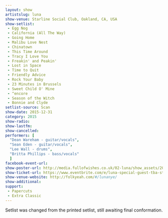 ```yaml
---
layout: show
artistslug: luna
show-venue: Starline Social Club, Oakland, CA, USA
show-setlist:
 - Egg Nog
 - California (All The Way)
 - Going Home
 - Malibu Love Nest
 - Chinatown
 - This Time Around
 - Tracy I Love You
 - Freakin' and Peakin'
 - Lost in Space
 - Time to Quit
 - Friendly Advice
 - Rock Your Baby
 - 23 Minutes in Brussels
 - Sweet Child O' Mine
 - ^encore
 - Season of the Witch
 - Bonnie and Clyde
setlist-source: Scan 
show-date: 2015-12-31
category: 2015
show-radio: 
show-lastfm: 
show-cancelled: 
performers: [
  "Dean Wareham - guitar/vocals",
  "Sean Eden - guitar/vocals",
  "Lee Wall - drums",
  "Britta Phillips - bass/vocals"
  ]
facebook-event-url: 
show-poster-url: http://media.fullofwishes.co.uk/02-luna/show_assets/2015-12-31/2015-12-31-luna-starline-social-club-oakland-ca-poster.jpg
show-ticket-url: https://www.eventbrite.com/e/luna-special-guest-tba-starline-social-club-oakland-1231-tickets-19435473023
show-venue-website: http://folkyeah.com/#/lunanye/
show-additional: 
support:
 - Papercuts
 - Extra Classic
---
```

Setlist was changed from the printed setlist, still awaiting final conformation.